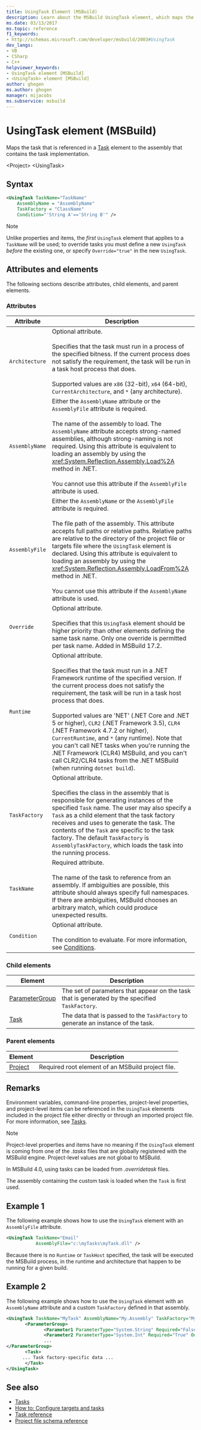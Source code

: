 ```yaml
---
title: UsingTask Element (MSBuild)
description: Learn about the MSBuild UsingTask element, which maps the task referenced in a task element to the assembly that contains the task implementation.
ms.date: 03/13/2017
ms.topic: reference
f1_keywords:
- http://schemas.microsoft.com/developer/msbuild/2003#UsingTask
dev_langs:
- VB
- CSharp
- C++
helpviewer_keywords:
- UsingTask element [MSBuild]
- <UsingTask> element [MSBuild]
author: ghogen
ms.author: ghogen
manager: mijacobs
ms.subservice: msbuild
---
```

# UsingTask element (MSBuild)

Maps the task that is referenced in a [Task](../msbuild/task-element-msbuild.md) element to the assembly that contains the task implementation.

 \<Project>
 \<UsingTask>

## Syntax

```xml
<UsingTask TaskName="TaskName"
    AssemblyName = "AssemblyName"
    TaskFactory = "ClassName"
    Condition="'String A'=='String B'" />
```

> [!NOTE]
> Unlike properties and items, the *first* `UsingTask` element that applies to a `TaskName` will be used; to override tasks you must define a new `UsingTask` *before* the existing one, or specify `Override="true"` in the new `UsingTask`.

## Attributes and elements

 The following sections describe attributes, child elements, and parent elements.

### Attributes

|Attribute|Description|
|---------------|-----------------|
|`Architecture`|Optional attribute.<br /><br /> Specifies that the task must run in a process of the specified bitness. If the current process does not satisfy the requirement, the task will be run in a task host process that does.<br /><br /> Supported values are `x86` (32-bit), `x64` (64-bit), `CurrentArchitecture`, and `*` (any architecture).|  
|`AssemblyName`|Either the `AssemblyName` attribute or the `AssemblyFile` attribute is required.<br /><br /> The name of the assembly to load. The `AssemblyName` attribute accepts strong-named assemblies, although strong-naming is not required. Using this attribute is equivalent to loading an assembly by using the <xref:System.Reflection.Assembly.Load%2A> method in .NET.<br /><br /> You cannot use this attribute if the `AssemblyFile` attribute is used.|
|`AssemblyFile`|Either the `AssemblyName` or the `AssemblyFile` attribute is required.<br /><br /> The file path of the assembly. This attribute accepts full paths or relative paths. Relative paths are relative to the directory of the project file or targets file where the `UsingTask` element is declared. Using this attribute is equivalent to loading an assembly by using the <xref:System.Reflection.Assembly.LoadFrom%2A> method in .NET.<br /><br /> You cannot use this attribute if the `AssemblyName` attribute is used.|
|`Override`|Optional attribute.<br /><br /> Specifies that this `UsingTask` element should be higher priority than other elements defining the same task name. Only one override is permitted per task name. Added in MSBuild 17.2.|  
|`Runtime`|Optional attribute.<br /><br /> Specifies that the task must run in a .NET Framework runtime of the specified version. If the current process does not satisfy the requirement, the task will be run in a task host process that does.<br /><br /> Supported values are 'NET' (.NET Core and .NET 5 or higher), `CLR2` (.NET Framework 3.5), `CLR4` (.NET Framework 4.7.2 or higher), `CurrentRuntime`, and `*` (any runtime). Note that you can't call NET tasks when you're running the .NET Framework (CLR4) MSBuild, and you can't call CLR2/CLR4 tasks from the .NET MSBuild (when running `dotnet build`).|  
|`TaskFactory`|Optional attribute.<br /><br /> Specifies the class in the assembly that is responsible for generating instances of the specified `Task` name.  The user may also specify a `Task` as a child element that the task factory receives and uses to generate the task. The contents of the `Task` are specific to the task factory. The default `TaskFactory` is `AssemblyTaskFactory`, which loads the task into the running process.|
|`TaskName`|Required attribute.<br /><br /> The name of the task to reference from an assembly. If ambiguities are possible, this attribute should always specify full namespaces. If there are ambiguities, MSBuild chooses an arbitrary match, which could produce unexpected results.|
|`Condition`|Optional attribute.<br /><br /> The condition to evaluate. For more information, see [Conditions](../msbuild/msbuild-conditions.md).|

### Child elements

|Element|Description|
|-------------|-----------------|
|[ParameterGroup](../msbuild/parametergroup-element.md)|The set of parameters that appear on the task that is generated by the specified `TaskFactory`.|
|[Task](../msbuild/taskbody-element-msbuild.md)|The data that is passed to the `TaskFactory` to generate an instance of the task.|

### Parent elements

| Element | Description |
| - | - |
| [Project](../msbuild/project-element-msbuild.md) | Required root element of an MSBuild project file. |

## Remarks

 Environment variables, command-line properties, project-level properties, and project-level items can be referenced in the `UsingTask` elements included in the project file either directly or through an imported project file. For more information, see [Tasks](../msbuild/msbuild-tasks.md).

> [!NOTE]
> Project-level properties and items have no meaning if the `UsingTask` element is coming from one of the *.tasks* files that are globally registered with the MSBuild engine. Project-level values are not global to MSBuild.

 In MSBuild 4.0, using tasks can be loaded from *.overridetask* files.

The assembly containing the custom task is loaded when the `Task` is first used.

## Example 1

 The following example shows how to use the `UsingTask` element with an `AssemblyFile` attribute.

```xml
<UsingTask TaskName="Email"
           AssemblyFile="c:\myTasks\myTask.dll" />
```

Because there is no `Runtime` or `TaskHost` specified, the task will be executed the MSBuild process, in the runtime and architecture that happen to be running for a given build.

## Example 2

 The following example shows how to use the `UsingTask` element with an `AssemblyName` attribute and a custom `TaskFactory` defined in that assembly.

```xml
<UsingTask TaskName="MyTask" AssemblyName="My.Assembly" TaskFactory="MyTaskFactory">
       <ParameterGroup>
              <Parameter1 ParameterType="System.String" Required="False" Output="False"/>
              <Parameter2 ParameterType="System.Int" Required="True" Output="False"/>
              ...
</ParameterGroup>
       <Task>
      ... Task factory-specific data ...
       </Task>
</UsingTask>
```

## See also

- [Tasks](../msbuild/msbuild-tasks.md)
- [How to: Configure targets and tasks](../msbuild/how-to-configure-targets-and-tasks.md)   
- [Task reference](../msbuild/msbuild-task-reference.md)
- [Project file schema reference](../msbuild/msbuild-project-file-schema-reference.md)
